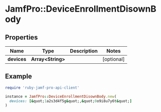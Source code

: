# JamfPro::DeviceEnrollmentDisownBody

## Properties

| Name | Type | Description | Notes |
| ---- | ---- | ----------- | ----- |
| **devices** | **Array&lt;String&gt;** |  | [optional] |

## Example

```ruby
require 'ruby-jamf-pro-api-client'

instance = JamfPro::DeviceEnrollmentDisownBody.new(
  devices: [&quot;1a2s3d4f5g&quot;,&quot;0o9i8u7y6t&quot;]
)
```

